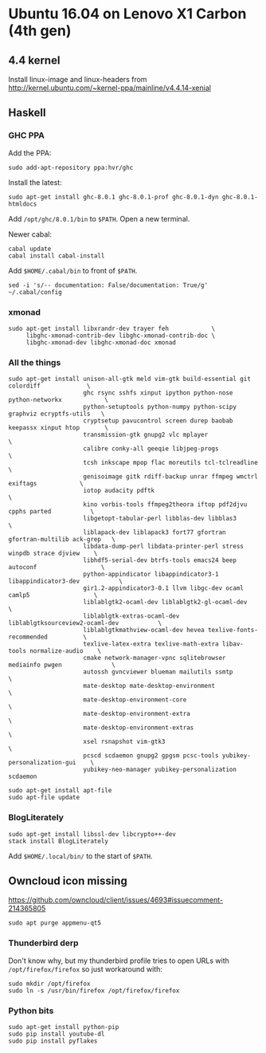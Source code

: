 # Ubuntu 16.04 on Lenovo X1 Carbon (4th gen)

## 4.4 kernel

Install linux-image and linux-headers from http://kernel.ubuntu.com/~kernel-ppa/mainline/v4.4.14-xenial

## Haskell

### GHC PPA

Add the PPA:

    sudo add-apt-repository ppa:hvr/ghc

Install the latest:

    sudo apt-get install ghc-8.0.1 ghc-8.0.1-prof ghc-8.0.1-dyn ghc-8.0.1-htmldocs

Add ```/opt/ghc/8.0.1/bin``` to ```$PATH```. Open a new terminal.

Newer cabal:

    cabal update
    cabal install cabal-install

Add ```$HOME/.cabal/bin``` to front of ```$PATH```.

    sed -i 's/-- documentation: False/documentation: True/g'         ~/.cabal/config

### xmonad

    sudo apt-get install libxrandr-dev trayer feh            \
         libghc-xmonad-contrib-dev libghc-xmonad-contrib-doc \
         libghc-xmonad-dev libghc-xmonad-doc xmonad

### All the things

    sudo apt-get install unison-all-gtk meld vim-gtk build-essential git colordiff             \
                         ghc rsync sshfs xinput ipython python-nose python-networkx            \
                         python-setuptools python-numpy python-scipy graphviz ecryptfs-utils   \
                         cryptsetup pavucontrol screen durep baobab keepassx xinput htop       \
                         transmission-gtk gnupg2 vlc mplayer                                   \
                         calibre conky-all geeqie libjpeg-progs                                \
                         tcsh inkscape mpop flac moreutils tcl-tclreadline                     \
                         genisoimage gitk rdiff-backup unrar ffmpeg wmctrl exiftags            \
                         iotop audacity pdftk                                                  \
                         kino vorbis-tools ffmpeg2theora iftop pdf2djvu cpphs parted           \
                         libgetopt-tabular-perl libblas-dev libblas3                           \
                         liblapack-dev liblapack3 fort77 gfortran gfortran-multilib ack-grep   \
                         libdata-dump-perl libdata-printer-perl stress winpdb strace djview    \
                         libhdf5-serial-dev btrfs-tools emacs24 beep autoconf                  \
                         python-appindicator libappindicator3-1 libappindicator3-dev           \
                         gir1.2-appindicator3-0.1 llvm libgc-dev ocaml camlp5                  \
                         liblablgtk2-ocaml-dev liblablgtk2-gl-ocaml-dev                        \
                         liblablgtk-extras-ocaml-dev liblablgtksourceview2-ocaml-dev           \
                         liblablgtkmathview-ocaml-dev hevea texlive-fonts-recommended          \
                         texlive-latex-extra texlive-math-extra libav-tools normalize-audio    \
                         cmake network-manager-vpnc sqlitebrowser mediainfo pwgen              \
                         autossh gvncviewer blueman mailutils ssmtp                            \
                         mate-desktop mate-desktop-environment                                 \
                         mate-desktop-environment-core                                         \
                         mate-desktop-environment-extra                                        \
                         mate-desktop-environment-extras                                       \
                         xsel rsnapshot vim-gtk3                                               \
                         pcscd scdaemon gnupg2 gpgsm pcsc-tools yubikey-personalization-gui    \
                         yubikey-neo-manager yubikey-personalization scdaemon

    sudo apt-get install apt-file
    sudo apt-file update

### BlogLiterately

    sudo apt-get install libssl-dev libcrypto++-dev
    stack install BlogLiterately

Add ```$HOME/.local/bin/``` to the start of ```$PATH```.

## Owncloud icon missing

https://github.com/owncloud/client/issues/4693#issuecomment-214365805

    sudo apt purge appmenu-qt5

### Thunderbird derp

Don't know why, but my thunderbird profile tries to open URLs
with ```/opt/firefox/firefox``` so just workaround with:

    sudo mkdir /opt/firefox
    sudo ln -s /usr/bin/firefox /opt/firefox/firefox

### Python bits

    sudo apt-get install python-pip
    sudo pip install youtube-dl
    sudo pip install pyflakes
